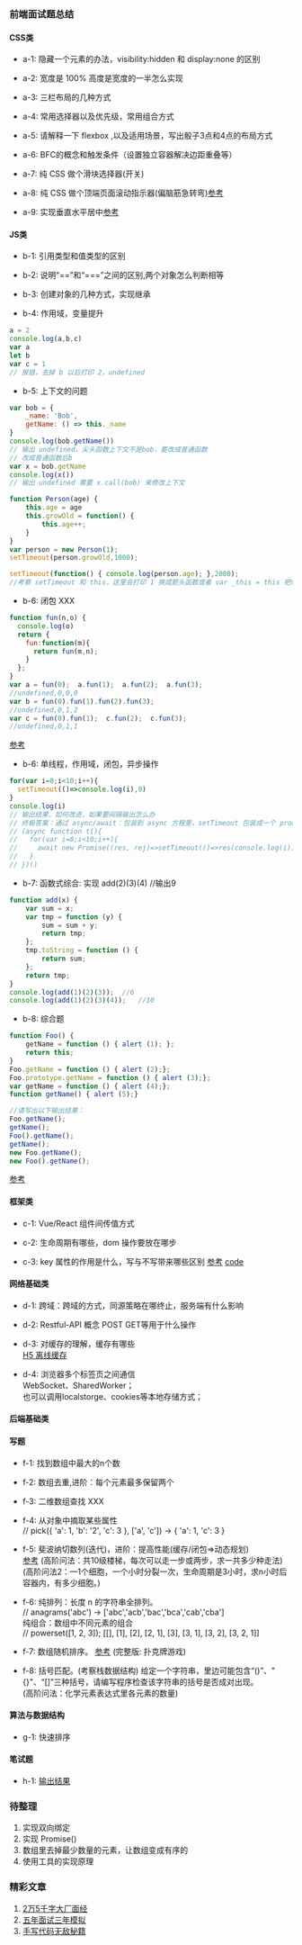 ### 前端面试题总结
#### CSS类
- a-1: 隐藏一个元素的办法，visibility:hidden 和 display:none 的区别

- a-2: 宽度是 100% 高度是宽度的一半怎么实现

- a-3: 三栏布局的几种方式

- a-4: 常用选择器以及优先级，常用组合方式

- a-5: 请解释一下 flexbox ,以及适用场景，写出骰子3点和4点的布局方式

- a-6: BFC的概念和触发条件（设置独立容器解决边距重叠等）

- a-7: 纯 CSS 做个滑块选择器(开关)

- a-8: 纯 CSS 做个顶端页面滚动指示器(偏脑筋急转弯)[参考](https://juejin.im/post/5c35953ce51d45523f04b6d2)

- a-9: 实现垂直水平居中[参考](https://juejin.im/post/5b9a4477f265da0ad82bf921)

#### JS类
- b-1: 引用类型和值类型的区别

- b-2: 说明“==”和“===”之间的区别,两个对象怎么判断相等

- b-3: 创建对象的几种方式，实现继承

- b-4: 作用域，变量提升
```js
a = 2
console.log(a,b,c)
var a
let b
var c = 1
// 报错，去掉 b 以后打印 2，undefined  
```

- b-5: 上下文的问题  
```js
var bob = {
    _name: 'Bob',
    getName: () => this._name
}
console.log(bob.getName()) 
// 输出 undefined，尖头函数上下文不是bob，要改成普通函数
// 改成普通函数后b
var x = bob.getName
console.log(x())
// 输出 undefined 需要 x.call(bob) 来修改上下文

function Person(age) {
    this.age = age
    this.growOld = function() {
        this.age++;
    }
}
var person = new Person(1);
setTimeout(person.growOld,1000);

setTimeout(function() { console.log(person.age); },2000); 
//考察 setTimeout 和 this，这里会打印 1 换成箭头函数或者 var _this = this 把this捕获会打印 2
```


- b-6: 闭包 XXX
```js
function fun(n,o) {
  console.log(o)
  return {
    fun:function(m){
      return fun(m,n);
    }
  };
}
var a = fun(0);  a.fun(1);  a.fun(2);  a.fun(3);
//undefined,0,0,0
var b = fun(0).fun(1).fun(2).fun(3);
//undefined,0,1,2
var c = fun(0).fun(1);  c.fun(2);  c.fun(3);
//undefined,0,1,1
```
[参考](http://www.cnblogs.com/xxcanghai/p/4991870.html)

- b-6: 单线程，作用域，闭包，异步操作
```js
for(var i=0;i<10;i++){
  setTimeout(()=>console.log(i),0)
}
console.log(i)
// 输出结果，如何改进，如果要间隔输出怎么办
// 终极答案：通过 async/await：包装到 async 方程里，setTimeout 包装成一个 promise 对象，并 await，实现间隔时间打印。
// (async function t(){
//   for(var i=0;i<10;i++){
//     await new Promise((res, rej)=>setTimeout(()=>res(console.log(i)),1000))
//   }
// })()
```
- b-7: 函数式综合: 实现 add(2)(3)(4) //输出9
```js
function add(x) {
    var sum = x;
    var tmp = function (y) {
        sum = sum + y;
        return tmp;
    };
    tmp.toString = function () {
        return sum;
    };
    return tmp;
}
console.log(add(1)(2)(3));  //6
console.log(add(1)(2)(3)(4));   //10
```
- b-8: 综合题
```js
function Foo() {
    getName = function () { alert (1); };
    return this;
}
Foo.getName = function () { alert (2);};
Foo.prototype.getName = function () { alert (3);};
var getName = function () { alert (4);};
function getName() { alert (5);}

//请写出以下输出结果：
Foo.getName();
getName();
Foo().getName();
getName();
new Foo.getName();
new Foo().getName();
```
[参考](https://www.cnblogs.com/xxcanghai/p/5189353.html)
#### 框架类
- c-1: Vue/React 组件间传值方式

- c-2: 生命周期有哪些，dom 操作要放在哪步

- c-3: key 属性的作用是什么，写与不写带来哪些区别
[参考](https://www.zhihu.com/question/61064119/answer/766607894)
[code](https://codesandbox.io/s/vue-template-z5xud?fontsize=14)

#### 网络基础类
- d-1: 跨域：跨域的方式，同源策略在哪终止，服务端有什么影响

- d-2: Restful-API 概念 POST GET等用于什么操作

- d-3: 对缓存的理解，缓存有哪些  
[H5 离线缓存](http://www.w3school.com.cn/html5/html_5_app_cache.asp)  
- d-4: 浏览器多个标签页之间通信  
WebSocket、SharedWorker；  
也可以调用localstorge、cookies等本地存储方式；  


#### 后端基础类

#### 写题
- f-1: 找到数组中最大的n个数

- f-2: 数组去重,进阶：每个元素最多保留两个

- f-3: 二维数组查找 XXX

- f-4: 从对象中摘取某些属性  
// pick({ 'a': 1, 'b': '2', 'c': 3 }, ['a', 'c']) -> { 'a': 1, 'c': 3 }  

- f-5: 斐波纳切数列(迭代)，进阶：提高性能(缓存/闭包=>动态规划)   
[参考](https://juejin.im/post/5cef46226fb9a07eaf2b7516#heading-13)
(高阶问法：共10级楼梯，每次可以走一步或两步，求一共多少种走法)  
(高阶问法2：—1个细胞，一个小时分裂一次，生命周期是3小时，求n小时后容器内，有多少细胞。)  

- f-6: 纯排列：长度 n 的字符串全排列。  
// anagrams('abc') -> ['abc','acb','bac','bca','cab','cba']  
纯组合：数组中不同元素的组合  
// powerset([1, 2, 3]);  [[], [1], [2], [2, 1], [3], [3, 1], [3, 2], [3, 2, 1]]  

- f-7: 数组随机排序。
[参考](https://oldj.net/blog/2017/01/23/shuffle-an-array-in-javascript/)
(完整版: 扑克牌游戏)

- f-8: 括号匹配。(考察栈数据结构)
  给定一个字符串，里边可能包含“()”、"{}"、“[]”三种括号，请编写程序检查该字符串的括号是否成对出现。  
  (高阶问法：化学元素表达式里各元素的数量)  


#### 算法与数据结构
- g-1: 快速排序

#### 笔试题
- h-1: [输出结果](https://github.com/lydiahallie/javascript-questions/blob/master/zh-CN/README-zh_CN.md)


### 待整理
1. 实现双向绑定
2. 实现 Promise()
3. 数组里去掉最少数量的元素，让数组变成有序的
4. 使用工具的实现原理

### 精彩文章
1. [2万5千字大厂面经](https://juejin.im/post/5ba34e54e51d450e5162789b)
2. [五年面试三年模拟](https://juejin.im/post/5ca0425e51882567ce181037)
3. [手写代码无敌秘籍](https://juejin.im/post/5c9c3989e51d454e3a3902b6)
